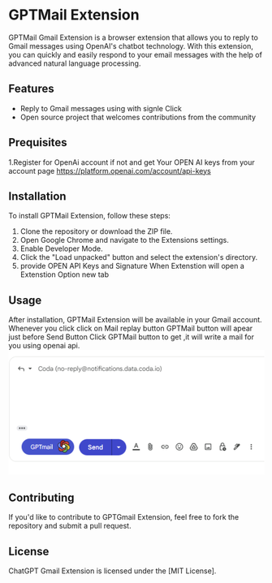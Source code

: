 # GPTMail  Extension

GPTMail Gmail Extension is a browser extension that allows you to reply to Gmail messages using OpenAI's chatbot technology. With this extension, you can quickly and easily respond to your email messages with the help of advanced natural language processing. 

## Features

- Reply to Gmail messages using with signle Click
- Open source project that welcomes contributions from the community

## Prequisites
 1.Register for OpenAi account if not and get Your OPEN AI keys from your account page https://platform.openai.com/account/api-keys

## Installation

To install GPTMail Extension, follow these steps:

1. Clone the repository or download the ZIP file.
2. Open Google Chrome and navigate to the Extensions settings.
3. Enable Developer Mode.
4. Click the "Load unpacked" button and select the extension's directory.
5. provide OPEN API Keys and Signature When Extenstion will open a Extenstion Option new tab  

## Usage

After installation, GPTMail Extension will be available in your Gmail account. 
Whenever you click click on Mail replay button GPTMail button will apear just before Send Button
Click GPTMail button to get ,it will write a mail for you using openai api.
![GPTmail Screen shot](images/1.png)


## Contributing

If you'd like to contribute to GPTGmail Extension, feel free to fork the repository and submit a pull request.

## License

ChatGPT Gmail Extension is licensed under the [MIT License].
